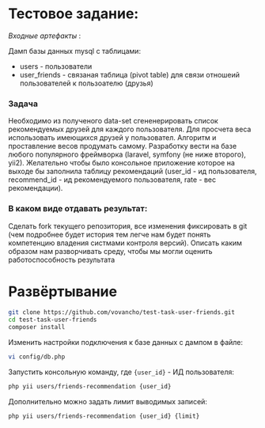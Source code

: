 # Тестовое задание:

_Входные артефакты_ :

Дамп базы данных mysql c таблицами:
- users - пользователи
- user_friends - связаная таблица (pivot table) для связи отношеий пользователей к пользоателю (друзья)

### Задача

Необходимо из полученого data-set сгененерировать список рекомендуемых друзей для каждого пользователя. Для просчета веса использовать имеющихся друзей у пользовател. Алгоритм и проставление весов продумать самому. Разработку вести на базе любого популярного фреймворка (laravel, symfony (не ниже второго), yii2). Желательно чтобы было консольное приложение которое на выходе бы заполнила таблицу рекомендаций (user_id - ид пользователя, recommend_id - ид рекомендуемого пользователя, rate - вес рекомендации). 


### В каком виде отдавать результат:
Сделать fork текущего репозитория, все изменения фиксировать в git (чем подробнее будет история тем легче нам будет понять компетенцию владения систмами контроля версий). Описать каким образом нам разворчивать среду, чтобы мы могли оценить работоспособность результата

# Развёртывание

```bash
git clone https://github.com/vovancho/test-task-user-friends.git
cd test-task-user-friends
composer install
```

Изменить настройки подключения к базе данных с дампом в файле:

```bash
vi config/db.php
```

Запустить консольную команду, где `{user_id}` - ИД пользователя:

```bash
php yii users/friends-recommendation {user_id}
```

Дополнительно можно задать лимит выводимых записей:

```bash
php yii users/friends-recommendation {user_id} {limit}
```